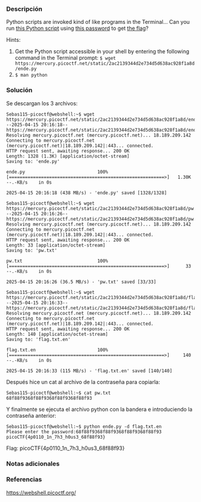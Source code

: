 ### Descripción
Python scripts are invoked kind of like programs in the Terminal... Can you run [this Python script](https://mercury.picoctf.net/static/2ac2139344d2e734d5d638ac928f1a8d/ende.py) using [this password](https://mercury.picoctf.net/static/2ac2139344d2e734d5d638ac928f1a8d/pw.txt) to get [the flag](https://mercury.picoctf.net/static/2ac2139344d2e734d5d638ac928f1a8d/flag.txt.en)?

Hints:
1. Get the Python script accessible in your shell by entering the following command in the Terminal prompt: `$ wget https://mercury.picoctf.net/static/2ac2139344d2e734d5d638ac928f1a8d/ende.py`
2. `$ man python`

### Solución
Se descargan los 3 archivos:

```
Sebas115-picoctf@webshell:~$ wget https://mercury.picoctf.net/static/2ac2139344d2e734d5d638ac928f1a8d/ende.py
--2025-04-15 20:16:18--  https://mercury.picoctf.net/static/2ac2139344d2e734d5d638ac928f1a8d/ende.py
Resolving mercury.picoctf.net (mercury.picoctf.net)... 18.189.209.142
Connecting to mercury.picoctf.net (mercury.picoctf.net)|18.189.209.142|:443... connected.
HTTP request sent, awaiting response... 200 OK
Length: 1328 (1.3K) [application/octet-stream]
Saving to: 'ende.py'

ende.py                           100%[==========================================================>]   1.30K  --.-KB/s    in 0s      

2025-04-15 20:16:18 (438 MB/s) - 'ende.py' saved [1328/1328]

Sebas115-picoctf@webshell:~$ wget https://mercury.picoctf.net/static/2ac2139344d2e734d5d638ac928f1a8d/pw.txt
--2025-04-15 20:16:26--  https://mercury.picoctf.net/static/2ac2139344d2e734d5d638ac928f1a8d/pw.txt
Resolving mercury.picoctf.net (mercury.picoctf.net)... 18.189.209.142
Connecting to mercury.picoctf.net (mercury.picoctf.net)|18.189.209.142|:443... connected.
HTTP request sent, awaiting response... 200 OK
Length: 33 [application/octet-stream]
Saving to: 'pw.txt'

pw.txt                            100%[==========================================================>]      33  --.-KB/s    in 0s      

2025-04-15 20:16:26 (36.5 MB/s) - 'pw.txt' saved [33/33]

Sebas115-picoctf@webshell:~$ wget https://mercury.picoctf.net/static/2ac2139344d2e734d5d638ac928f1a8d/flag.txt.en
--2025-04-15 20:16:33--  https://mercury.picoctf.net/static/2ac2139344d2e734d5d638ac928f1a8d/flag.txt.en
Resolving mercury.picoctf.net (mercury.picoctf.net)... 18.189.209.142
Connecting to mercury.picoctf.net (mercury.picoctf.net)|18.189.209.142|:443... connected.
HTTP request sent, awaiting response... 200 OK
Length: 140 [application/octet-stream]
Saving to: 'flag.txt.en'

flag.txt.en                       100%[==========================================================>]     140  --.-KB/s    in 0s      

2025-04-15 20:16:33 (115 MB/s) - 'flag.txt.en' saved [140/140]
```

Después hice un cat al archivo de la contraseña para copiarla: 
```
Sebas115-picoctf@webshell:~$ cat pw.txt 
68f88f9368f88f9368f88f9368f88f93
```

Y finalmente se ejecuta el archivo python con la bandera e introduciendo la contraseña anterior:
```
Sebas115-picoctf@webshell:~$ python ende.py -d flag.txt.en
Please enter the password:68f88f9368f88f9368f88f9368f88f93
picoCTF{4p0110_1n_7h3_h0us3_68f88f93}
```

Flag:
picoCTF{4p0110_1n_7h3_h0us3_68f88f93}
### Notas adicionales

### Referencias
https://webshell.picoctf.org/
